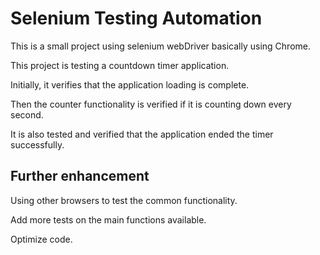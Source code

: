 # Selenium Testing Automation
This is a small project using selenium webDriver basically using Chrome.

This project is testing a countdown timer application. 

Initially, it verifies that the application loading is complete.

Then the counter functionality is verified if it is counting down every second.

It is also tested and verified that the application ended the timer successfully.


## Further enhancement

Using other browsers to test the common functionality.

Add more tests on the main functions available.

Optimize code.

